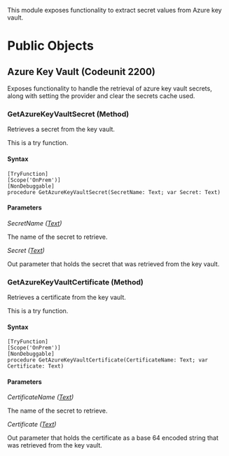 This module exposes functionality to extract secret values from Azure key vault.

# Public Objects
## Azure Key Vault (Codeunit 2200)

 Exposes functionality to handle the retrieval of azure key vault secrets, along with setting the provider and clear the secrets cache used.
 

### GetAzureKeyVaultSecret (Method) <a name="GetAzureKeyVaultSecret"></a> 

 Retrieves a secret from the key vault.
 

This is a try function.

#### Syntax
```
[TryFunction]
[Scope('OnPrem')]
[NonDebuggable]
procedure GetAzureKeyVaultSecret(SecretName: Text; var Secret: Text)
```
#### Parameters
*SecretName ([Text](https://go.microsoft.com/fwlink/?linkid=2210031))* 

The name of the secret to retrieve.

*Secret ([Text](https://go.microsoft.com/fwlink/?linkid=2210031))* 

Out parameter that holds the secret that was retrieved from the key vault.

### GetAzureKeyVaultCertificate (Method) <a name="GetAzureKeyVaultCertificate"></a> 

 Retrieves a certificate from the key vault.
 

This is a try function.

#### Syntax
```
[TryFunction]
[Scope('OnPrem')]
[NonDebuggable]
procedure GetAzureKeyVaultCertificate(CertificateName: Text; var Certificate: Text)
```
#### Parameters
*CertificateName ([Text](https://go.microsoft.com/fwlink/?linkid=2210031))* 

The name of the secret to retrieve.

*Certificate ([Text](https://go.microsoft.com/fwlink/?linkid=2210031))* 

Out parameter that holds the certificate as a base 64 encoded string that was retrieved from the key vault.

